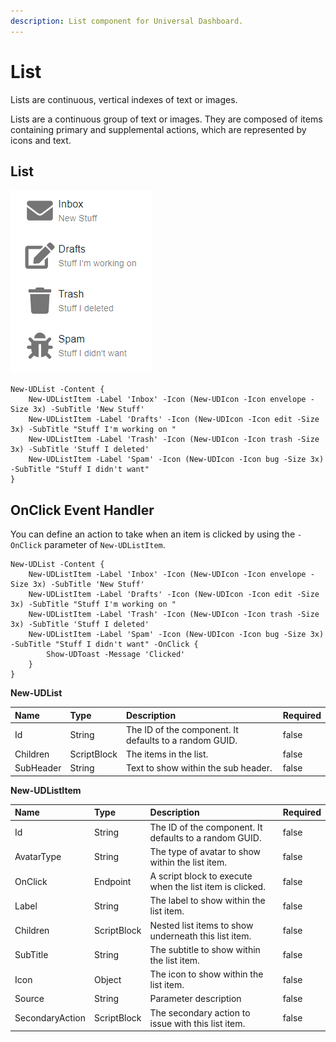 ```yaml
---
description: List component for Universal Dashboard.
---
```


# List

Lists are continuous, vertical indexes of text or images.

Lists are a continuous group of text or images. They are composed of items containing primary and supplemental actions, which are represented by icons and text.

## List 

![](../../../.gitbook/assets/image%20%2851%29.png)

```text
New-UDList -Content {
    New-UDListItem -Label 'Inbox' -Icon (New-UDIcon -Icon envelope -Size 3x) -SubTitle 'New Stuff'
    New-UDListItem -Label 'Drafts' -Icon (New-UDIcon -Icon edit -Size 3x) -SubTitle "Stuff I'm working on "
    New-UDListItem -Label 'Trash' -Icon (New-UDIcon -Icon trash -Size 3x) -SubTitle 'Stuff I deleted'
    New-UDListItem -Label 'Spam' -Icon (New-UDIcon -Icon bug -Size 3x) -SubTitle "Stuff I didn't want"
}
```

## OnClick Event Handler

You can define an action to take when an item is clicked by using the `-OnClick` parameter of `New-UDListItem`. 

```text
New-UDList -Content {
    New-UDListItem -Label 'Inbox' -Icon (New-UDIcon -Icon envelope -Size 3x) -SubTitle 'New Stuff'
    New-UDListItem -Label 'Drafts' -Icon (New-UDIcon -Icon edit -Size 3x) -SubTitle "Stuff I'm working on "
    New-UDListItem -Label 'Trash' -Icon (New-UDIcon -Icon trash -Size 3x) -SubTitle 'Stuff I deleted'
    New-UDListItem -Label 'Spam' -Icon (New-UDIcon -Icon bug -Size 3x) -SubTitle "Stuff I didn't want" -OnClick {
        Show-UDToast -Message 'Clicked'
    }
}
```

**New-UDList**

| Name | Type | Description | Required |
| :--- | :--- | :--- | :--- |
| Id | String | The ID of the component. It defaults to a random GUID. | false |
| Children | ScriptBlock | The items in the list. | false |
| SubHeader | String | Text to show within the sub header. | false |



**New-UDListItem**

| Name | Type | Description | Required |
| :--- | :--- | :--- | :--- |
| Id | String | The ID of the component. It defaults to a random GUID. | false |
| AvatarType | String | The type of avatar to show within the list item. | false |
| OnClick | Endpoint | A script block to execute when the list item is clicked. | false |
| Label | String | The label to show within the list item. | false |
| Children | ScriptBlock | Nested list items to show underneath this list item. | false |
| SubTitle | String | The subtitle to show within the list item. | false |
| Icon | Object | The icon to show within the list item. | false |
| Source | String | Parameter description | false |
| SecondaryAction | ScriptBlock | The secondary action to issue with this list item. | false |

